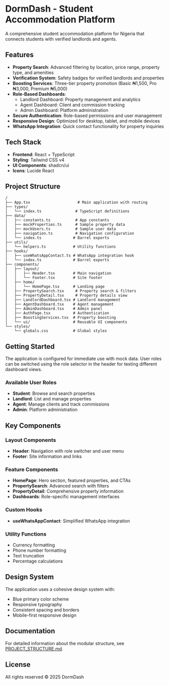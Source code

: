 # DormDash - Student Accommodation Platform

A comprehensive student accommodation platform for Nigeria that connects students with verified landlords and agents.

## Features

- **Property Search**: Advanced filtering by location, price range, property type, and amenities
- **Verification System**: Safety badges for verified landlords and properties
- **Boosting Services**: Three-tier property promotion (Basic ₦1,500, Pro ₦3,000, Premium ₦5,000)
- **Role-Based Dashboards**: 
  - Landlord Dashboard: Property management and analytics
  - Agent Dashboard: Client and commission tracking
  - Admin Dashboard: Platform administration
- **Secure Authentication**: Role-based permissions and user management
- **Responsive Design**: Optimized for desktop, tablet, and mobile devices
- **WhatsApp Integration**: Quick contact functionality for property inquiries

## Tech Stack

- **Frontend**: React + TypeScript
- **Styling**: Tailwind CSS v4
- **UI Components**: shadcn/ui
- **Icons**: Lucide React

## Project Structure

```
/
├── App.tsx                     # Main application with routing
├── types/
│   └── index.ts               # TypeScript definitions
├── data/
│   ├── constants.ts           # App constants
│   ├── mockProperties.ts      # Sample property data
│   ├── mockUsers.ts           # Sample user data
│   ├── navigation.ts          # Navigation configuration
│   └── index.ts              # Barrel exports
├── utils/
│   └── helpers.ts            # Utility functions
├── hooks/
│   ├── useWhatsAppContact.ts # WhatsApp integration hook
│   └── index.ts              # Barrel exports
├── components/
│   ├── layout/
│   │   ├── Header.tsx        # Main navigation
│   │   └── Footer.tsx        # Site footer
│   ├── home/
│   │   └── HomePage.tsx      # Landing page
│   ├── PropertySearch.tsx     # Property search & filters
│   ├── PropertyDetail.tsx     # Property details view
│   ├── LandlordDashboard.tsx # Landlord management
│   ├── AgentDashboard.tsx    # Agent management
│   ├── AdminDashboard.tsx    # Admin panel
│   ├── AuthPage.tsx          # Authentication
│   ├── BoostingServices.tsx  # Property boosting
│   └── ui/                   # Reusable UI components
└── styles/
    └── globals.css           # Global styles
```

## Getting Started

The application is configured for immediate use with mock data. User roles can be switched using the role selector in the header for testing different dashboard views.

### Available User Roles

- **Student**: Browse and search properties
- **Landlord**: List and manage properties
- **Agent**: Manage clients and track commissions
- **Admin**: Platform administration

## Key Components

### Layout Components
- **Header**: Navigation with role switcher and user menu
- **Footer**: Site information and links

### Feature Components
- **HomePage**: Hero section, featured properties, and CTAs
- **PropertySearch**: Advanced search with filters
- **PropertyDetail**: Comprehensive property information
- **Dashboards**: Role-specific management interfaces

### Custom Hooks
- **useWhatsAppContact**: Simplified WhatsApp integration

### Utility Functions
- Currency formatting
- Phone number formatting
- Text truncation
- Percentage calculations

## Design System

The application uses a cohesive design system with:
- Blue primary color scheme
- Responsive typography
- Consistent spacing and borders
- Mobile-first responsive design

## Documentation

For detailed information about the modular structure, see [PROJECT_STRUCTURE.md](./PROJECT_STRUCTURE.md).

## License

All rights reserved © 2025 DormDash

